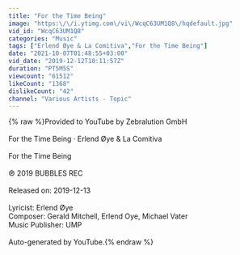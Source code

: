 ```yaml
---
title: "For the Time Being"
image: "https:\/\/i.ytimg.com\/vi\/WcqC63UM1Q8\/hqdefault.jpg"
vid_id: "WcqC63UM1Q8"
categories: "Music"
tags: ["Erlend Øye & La Comitiva","For the Time Being"]
date: "2021-10-07T01:48:55+03:00"
vid_date: "2019-12-12T10:11:57Z"
duration: "PT5M5S"
viewcount: "61512"
likeCount: "1368"
dislikeCount: "42"
channel: "Various Artists - Topic"
---
```

{% raw %}Provided to YouTube by Zebralution GmbH<br /><br />For the Time Being · Erlend Øye &amp; La Comitiva<br /><br />For the Time Being<br /><br />℗ 2019 BUBBLES REC<br /><br />Released on: 2019-12-13<br /><br />Lyricist: Erlend Øye<br />Composer: Gerald Mitchell, Erlend Oye, Michael Vater<br />Music  Publisher: UMP<br /><br />Auto-generated by YouTube.{% endraw %}
